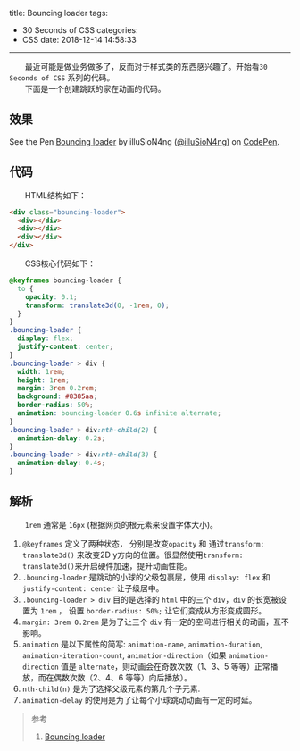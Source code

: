 title: Bouncing loader
tags:
  - 30 Seconds of CSS
categories:
  - CSS
date: 2018-12-14 14:58:33
---

&emsp;&emsp;最近可能是做业务做多了，反而对于样式类的东西感兴趣了。开始看`30 Seconds of CSS` 系列的代码。    
&emsp;&emsp;下面是一个创建跳跃的家在动画的代码。

## 效果
<p data-height="265" data-theme-id="0" data-slug-hash="jXWzWM" data-default-tab="result" data-user="illuSioN4ng" data-pen-title="Bouncing loader" class="codepen">See the Pen <a href="https://codepen.io/illuSioN4ng/pen/jXWzWM/">Bouncing loader</a> by illuSioN4ng (<a href="https://codepen.io/illuSioN4ng">@illuSioN4ng</a>) on <a href="https://codepen.io">CodePen</a>.</p>
<script async src="https://static.codepen.io/assets/embed/ei.js"></script>

## 代码
&emsp;&emsp;HTML结构如下：    
```html
<div class="bouncing-loader">
  <div></div>
  <div></div>
  <div></div>
</div>
```

&emsp;&emsp;CSS核心代码如下：    
```css
@keyframes bouncing-loader {
  to {
    opacity: 0.1;
    transform: translate3d(0, -1rem, 0);
  }
}
.bouncing-loader {
  display: flex;
  justify-content: center;
}
.bouncing-loader > div {
  width: 1rem;
  height: 1rem;
  margin: 3rem 0.2rem;
  background: #8385aa;
  border-radius: 50%;
  animation: bouncing-loader 0.6s infinite alternate;
}
.bouncing-loader > div:nth-child(2) {
  animation-delay: 0.2s;
}
.bouncing-loader > div:nth-child(3) {
  animation-delay: 0.4s;
}
```

## 解析
&emsp;&emsp;`1rem` 通常是 `16px` (根据网页的根元素来设置字体大小)。    
1. `@keyframes` 定义了两种状态， 分别是改变`opacity` 和 通过`transform: translate3d()` 来改变2D y方向的位置。很显然使用`transform: translate3d()`来开启硬件加速，提升动画性能。
2. `.bouncing-loader` 是跳动的小球的父级包裹层，使用 `display: flex` 和 `justify-content: center` 让子级居中。
3. `.bouncing-loader > div` 目的是选择的 `html` 中的三个 `div`，`div` 的长宽被设置为 `1rem` ， 设置 `border-radius: 50%;` 让它们变成从方形变成圆形。
4. `margin: 3rem 0.2rem` 是为了让三个 `div` 有一定的空间进行相关的动画，互不影响。
5. `animation` 是以下属性的简写: `animation-name`, `animation-duration`, `animation-iteration-count`, `animation-direction`（如果 `animation-direction` 值是 `alternate`，则动画会在奇数次数（1、3、5 等等）正常播放，而在偶数次数（2、4、6 等等）向后播放）。
6. `nth-child(n)` 是为了选择父级元素的第几个子元素.
7. `animation-delay` 的使用是为了让每个小球跳动动画有一定的时延。

> 参考
> 1. [Bouncing loader](https://30-seconds.github.io/30-seconds-of-css/)